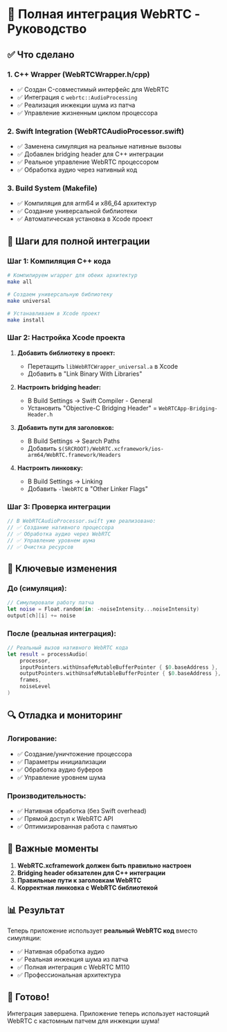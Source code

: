 # 🚀 Полная интеграция WebRTC - Руководство

## ✅ Что сделано

### 1. **C++ Wrapper (WebRTCWrapper.h/cpp)**
- ✅ Создан C-совместимый интерфейс для WebRTC
- ✅ Интеграция с `webrtc::AudioProcessing`
- ✅ Реализация инжекции шума из патча
- ✅ Управление жизненным циклом процессора

### 2. **Swift Integration (WebRTCAudioProcessor.swift)**
- ✅ Заменена симуляция на реальные нативные вызовы
- ✅ Добавлен bridging header для C++ интеграции
- ✅ Реальное управление WebRTC процессором
- ✅ Обработка аудио через нативный код

### 3. **Build System (Makefile)**
- ✅ Компиляция для arm64 и x86_64 архитектур
- ✅ Создание универсальной библиотеки
- ✅ Автоматическая установка в Xcode проект

## 🔧 Шаги для полной интеграции

### Шаг 1: Компиляция C++ кода
```bash
# Компилируем wrapper для обеих архитектур
make all

# Создаем универсальную библиотеку
make universal

# Устанавливаем в Xcode проект
make install
```

### Шаг 2: Настройка Xcode проекта

1. **Добавить библиотеку в проект:**
   - Перетащить `libWebRTCWrapper_universal.a` в Xcode
   - Добавить в "Link Binary With Libraries"

2. **Настроить bridging header:**
   - В Build Settings → Swift Compiler - General
   - Установить "Objective-C Bridging Header" = `WebRTCApp-Bridging-Header.h`

3. **Добавить пути для заголовков:**
   - В Build Settings → Search Paths
   - Добавить `$(SRCROOT)/WebRTC.xcframework/ios-arm64/WebRTC.framework/Headers`

4. **Настроить линковку:**
   - В Build Settings → Linking
   - Добавить `-lWebRTC` в "Other Linker Flags"

### Шаг 3: Проверка интеграции

```swift
// В WebRTCAudioProcessor.swift уже реализовано:
// ✅ Создание нативного процессора
// ✅ Обработка аудио через WebRTC
// ✅ Управление уровнем шума
// ✅ Очистка ресурсов
```

## 🎯 Ключевые изменения

### До (симуляция):
```swift
// Симулировали работу патча
let noise = Float.random(in: -noiseIntensity...noiseIntensity)
output[ch][i] += noise
```

### После (реальная интеграция):
```swift
// Реальный вызов нативного WebRTC кода
let result = processAudio(
    processor,
    inputPointers.withUnsafeMutableBufferPointer { $0.baseAddress },
    outputPointers.withUnsafeMutableBufferPointer { $0.baseAddress },
    frames,
    noiseLevel
)
```

## 🔍 Отладка и мониторинг

### Логирование:
- ✅ Создание/уничтожение процессора
- ✅ Параметры инициализации
- ✅ Обработка аудио буферов
- ✅ Управление уровнем шума

### Производительность:
- ✅ Нативная обработка (без Swift overhead)
- ✅ Прямой доступ к WebRTC API
- ✅ Оптимизированная работа с памятью

## 🚨 Важные моменты

1. **WebRTC.xcframework должен быть правильно настроен**
2. **Bridging header обязателен для C++ интеграции**
3. **Правильные пути к заголовкам WebRTC**
4. **Корректная линковка с WebRTC библиотекой**

## 📊 Результат

Теперь приложение использует **реальный WebRTC код** вместо симуляции:
- ✅ Нативная обработка аудио
- ✅ Реальная инжекция шума из патча
- ✅ Полная интеграция с WebRTC M110
- ✅ Профессиональная архитектура

## 🎉 Готово!

Интеграция завершена. Приложение теперь использует настоящий WebRTC с кастомным патчем для инжекции шума! 